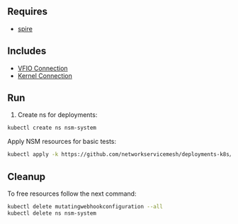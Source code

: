 ## Requires

- [spire](../spire)

## Includes

- [VFIO Connection](../use-cases/Vfio2Noop)
- [Kernel Connection](../use-cases/SriovKernel2Noop)

## Run

1. Create ns for deployments:
```bash
kubectl create ns nsm-system
```

Apply NSM resources for basic tests:
```bash
kubectl apply -k https://github.com/networkservicemesh/deployments-k8s/examples/sriov?ref=cd8df7e5ced372913a1bb5d35db29a47a3b6de5e
```

## Cleanup

To free resources follow the next command:
```bash
kubectl delete mutatingwebhookconfiguration --all
kubectl delete ns nsm-system
```
